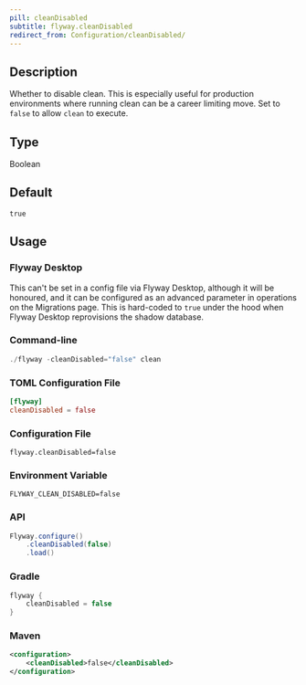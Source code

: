```yaml
---
pill: cleanDisabled
subtitle: flyway.cleanDisabled
redirect_from: Configuration/cleanDisabled/
---
```


## Description

Whether to disable clean. This is especially useful for production environments where running clean can be a career limiting move. Set to
`false` to allow `clean` to execute.

## Type

Boolean

## Default

`true`

## Usage

### Flyway Desktop

This can't be set in a config file via Flyway Desktop, although it will be honoured, and it can be configured as an advanced parameter in operations on the Migrations page.
This is hard-coded to `true` under the hood when Flyway Desktop reprovisions the shadow database.

### Command-line

```powershell
./flyway -cleanDisabled="false" clean
```

### TOML Configuration File

```toml
[flyway]
cleanDisabled = false
```

### Configuration File

```properties
flyway.cleanDisabled=false
```

### Environment Variable

```properties
FLYWAY_CLEAN_DISABLED=false
```

### API

```java
Flyway.configure()
    .cleanDisabled(false)
    .load()
```

### Gradle

```groovy
flyway {
    cleanDisabled = false
}
```

### Maven

```xml
<configuration>
    <cleanDisabled>false</cleanDisabled>
</configuration>
```
